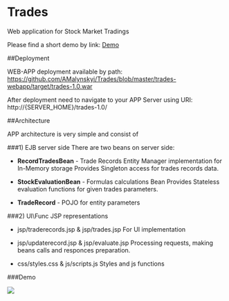 # Trades
Web application for Stock Market Tradings

Please find a short demo by link: 
[Demo](###Demo)

##Deployment

WEB-APP deployment available by path:
https://github.com/AMalynskyi/Trades/blob/master/trades-webapp/target/trades-1.0.war

After deployment need to navigate to your APP Server using URI: http://{SERVER_HOME}/trades-1.0/

##Architecture

APP architecture is very simple and consist of

###1) EJB server side
  There are two beans on server side:

  * **RecordTradesBean** - Trade Records Entity Manager implementation for In-Memory storage
     Provides Singleton access for trades records data.
     
  * **StockEvaluationBean** - Formulas calculations Bean
     Provides Stateless evaluation functions for given trades parameters.
     
  * **TradeRecord** - POJO for entity parameters
  
###2) UI\Func JSP representations

  * jsp/traderecords.jsp & jsp/trades.jsp
     For UI implementation
  
  * jsp/updaterecord.jsp & jsp/evaluate.jsp
     Processing requests, making beans calls and responces preparation.
     
  * css/styles.css & js/scripts.js
     Styles and js functions
  
###Demo
<p>
<img src="https://github.com/AMalynskyi/Trades/blob/master/demo/demo.gif"x-width:50%;"/>
</p>

